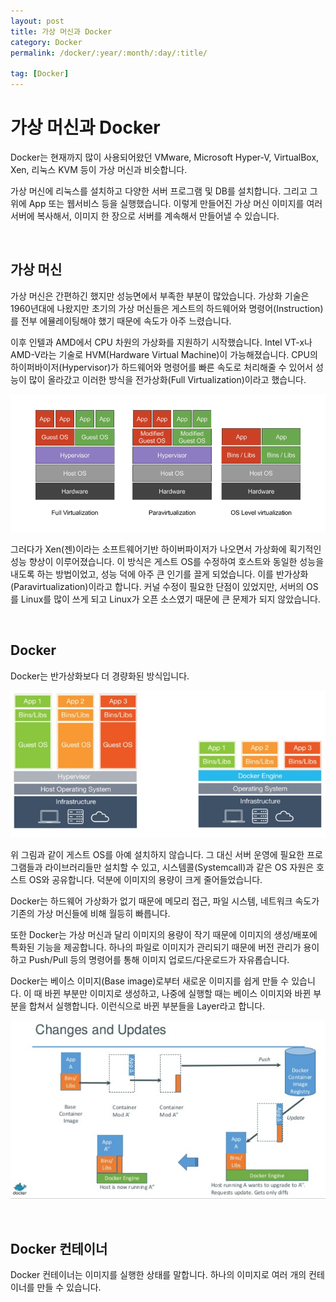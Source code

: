 ```yaml
---
layout: post
title: 가상 머신과 Docker
category: Docker
permalink: /docker/:year/:month/:day/:title/

tag: [Docker]
---
```

# 가상 머신과 Docker

Docker는 현재까지 많이 사용되어왔던 VMware, Microsoft Hyper-V, VirtualBox, Xen, 리눅스 KVM 등이 가상 머신과 비슷합니다.

가상 머신에 리눅스를 설치하고 다양한 서버 프로그램 및 DB를 설치합니다. 그리고 그 위에 App 또는 웹서비스 등을 실행했습니다. 이렇게 만들어진 가상 머신 이미지를 여러 서버에 복사해서, 이미지 한 장으로 서버를 계속해서 만들어낼 수 있습니다.

<br>

## 가상 머신

가상 머신은 간편하긴 했지만 성능면에서 부족한 부분이 많았습니다. 가상화 기술은 1960년대에 나왔지만 초기의 가상 머신들은 게스트의 하드웨어와 명령어(Instruction)를 전부 에뮬레이팅해야 했기 때문에 속도가 아주 느렸습니다.

이후 인텔과 AMD에서 CPU 차원의 가상화를 지원하기 시작했습니다. Intel VT-x나 AMD-V라는 기술로 HVM(Hardware Virtual Machine)이 가능해졌습니다. CPU의 하이퍼바이저(Hypervisor)가 하드웨어와 명령어를 빠른 속도로 처리해줄 수 있어서 성능이 많이 올라갔고 이러한 방식을 전가상화(Full Virtualization)이라고 했습니다.

![Image](/assets/docker/001.png)

그러다가 Xen(젠)이라는 소프트웨어기반 하이버파이저가 나오면서 가상화에 획기적인 성능 향상이 이루어졌습니다. 이 방식은 게스트 OS를 수정하여 호스트와 동일한 성능을 내도록 하는 방법이었고, 성능 덕에 아주 큰 인기를 끌게 되었습니다. 이를 반가상화(Paravirtualization)이라고 합니다. 커널 수정이 필요한 단점이 있었지만, 서버의 OS를 Linux를 많이 쓰게 되고 Linux가 오픈 소스였기 때문에 큰 문제가 되지 않았습니다.

<br>

## Docker

Docker는 반가상화보다 더 경량화된 방식입니다. 

![Image](/assets/docker/002.jpg)

위 그림과 같이 게스트 OS를 아예 설치하지 않습니다. 그 대신 서버 운영에 필요한 프로그램들과 라이브러리들만 설치할 수 있고, 시스템콜(Systemcall)과 같은 OS 자원은 호스트 OS와 공유합니다. 덕분에 이미지의 용량이 크게 줄어들었습니다.

Docker는 하드웨어 가상화가 없기 때문에 메모리 접근, 파일 시스템, 네트워크 속도가 기존의 가상 머신들에 비해 월등히 빠릅니다.

또한 Docker는 가상 머신과 달리 이미지의 용량이 작기 때문에 이미지의 생성/배포에 특화된 기능을 제공합니다. 하나의 파일로 이미지가 관리되기 때문에 버전 관리가 용이하고 Push/Pull 등의 명령어를 통해 이미지 업로드/다운로드가 자유롭습니다.

Docker는 베이스 이미지(Base image)로부터 새로운 이미지를 쉽게 만들 수 있습니다. 이 때 바뀐 부분만 이미지로 생성하고, 나중에 실행할 때는 베이스 이미지와 바뀐 부분을 합쳐서 실행합니다. 이런식으로 바뀐 부분들을 Layer라고 합니다.

![Image](/assets/docker/003.png)

<br>

## Docker 컨테이너

Docker 컨테이너는 이미지를 실행한 상태를 말합니다. 하나의 이미지로 여러 개의 컨테이너를 만들 수 있습니다.